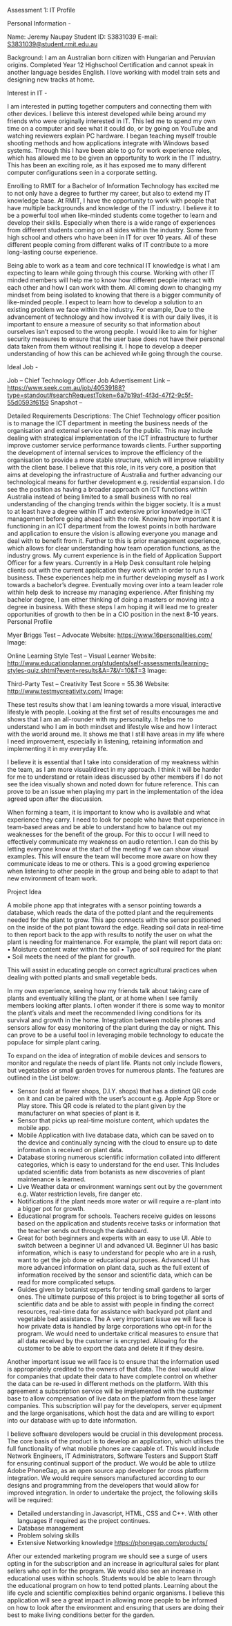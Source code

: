Assessment 1: IT Profile

Personal Information - 

Name: Jeremy Naupay
Student ID: S3831039
E-mail: S3831039@student.rmit.edu.au

Background:
I am an Australian born citizen with Hungarian and Peruvian origins. Completed Year 12 Highschool Certification and cannot speak in another language besides English. I love working with model train sets and designing new tracks at home. 


Interest in IT - 

I am interested in putting together computers and connecting them with other devices. I believe this interest developed while being around my friends who were originally interested in IT. This led me to spend my own time on a computer and see what it could do, or by going on YouTube and watching reviewers explain PC hardware. I began teaching myself trouble shooting methods and how applications integrate with Windows based systems. Through this I have been able to go for work experience roles, which has allowed me to be given an opportunity to work in the IT industry. This has been an exciting role, as it has exposed me to many different computer configurations seen in a corporate setting. 

Enrolling to RMIT for a Bachelor of Information Technology has excited me to not only have a degree to further my career, but also to extend my IT knowledge base. At RMIT, I have the opportunity to work with people that have multiple backgrounds and knowledge of the IT industry. I believe it to be a powerful tool when like-minded students come together to learn and develop their skills. Especially when there is a wide range of experiences from different students coming on all sides within the industry. Some from high school and others who have been in IT for over 10 years. All of these different people coming from different walks of IT contribute to a more long-lasting course experience.

Being able to work as a team and core technical IT knowledge is what I am expecting to learn while going through this course. Working with other IT minded members will help me to know how different people interact with each other and how I can work with them. All coming down to changing my mindset from being isolated to knowing that there is a bigger community of like-minded people. 
I expect to learn how to develop a solution to an existing problem we face within the industry. For example, Due to the advancement of technology and how involved it is with our daily lives, it is important to ensure a measure of security so that information about ourselves isn’t exposed to the wrong people. I would like to aim for higher security measures to ensure that the user base does not have their personal data taken from them without realising it. I hope to develop a deeper understanding of how this can be achieved while going through the course.

Ideal Job - 

Job – Chief Technology Officer
Job Advertisement Link – https://www.seek.com.au/job/40539188?type=standout#searchRequestToken=6a7b19af-4f3d-47f2-9c5f-55d0593f6159
Snapshot – 
 
Detailed Requirements Descriptions:
The Chief Technology officer position is to manage the ICT department in meeting the business needs of the organisation and external service needs for the public. This may include dealing with strategical implementation of the ICT infrastructure to further improve customer service performance towards clients. Further supporting the development of internal services to improve the efficiency of the organisation to provide a more stable structure, which will improve reliability with the client base. I believe that this role, in its very core, a position that aims at developing the infrastructure of Australia and further advancing our technological means for further development e.g. residential expansion. I do see the position as having a broader approach on ICT functions within Australia instead of being limited to a small business with no real understanding of the changing trends within the bigger society. 
It is a must to at least have a degree within IT and extensive prior knowledge in ICT management before going ahead with the role. Knowing how important it is functioning in an ICT department from the lowest points in both hardware and application to ensure the vision is allowing everyone you manage and deal with to benefit from it. Further to this is prior management experience, which allows for clear understanding how team operation functions, as the industry grows. 
My current experience is in the field of Application Support Officer for a few years. Currently in a Help Desk consultant role helping clients out with the current application they work with in order to run a business. These experiences help me in further developing myself as I work towards a bachelor’s degree. Eventually moving over into a team leader role within help desk to increase my managing experience. After finishing my bachelor degree, I am either thinking of doing a masters or moving into a degree in business. With these steps I am hoping it will lead me to greater opportunities of growth to then be in a CIO position in the next 8-10 years.  
Personal Profile

Myer Briggs Test – Advocate
Website: https://www.16personalities.com/
Image:



Online Learning Style Test – Visual Learner
Website: http://www.educationplanner.org/students/self-assessments/learning-styles-quiz.shtml?event=results&A=7&V=10&T=3
Image: 



Third-Party Test – Creativity Test Score = 55.36
Website: http://www.testmycreativity.com/
Image: 

These test results show that I am leaning towards a more visual, interactive lifestyle with people. Looking at the first set of results encourages me and shows that I am an all-rounder with my personality. It helps me to understand who I am in both mindset and lifestyle wise and how I interact with the world around me. It shows me that I still have areas in my life where I need improvement, especially in listening, retaining information and implementing it in my everyday life.  

I believe it is essential that I take into consideration of my weakness within the team, as I am more visual/direct in my approach. I think it will be harder for me to understand or retain ideas discussed by other members if I do not see the idea visually shown and noted down for future reference. This can prove to be an issue when playing my part in the implementation of the idea agreed upon after the discussion.

When forming a team, it is important to know who is available and what experience they carry. I need to look for people who have that experience in team-based areas and be able to understand how to balance out my weaknesses for the benefit of the group. For this to occur I will need to effectively communicate my weakness on audio retention. I can do this by letting everyone know at the start of the meeting if we can show visual examples. This will ensure the team will become more aware on how they communicate ideas to me or others. This is a good growing experience when listening to other people in the group and being able to adapt to that new environment of team work.

Project Idea


A mobile phone app that integrates with a sensor pointing towards a database, which reads the data of the potted plant and the requirements needed for the plant to grow. This app connects with the sensor positioned on the inside of the pot plant toward the edge. Reading soil data in real-time to then report back to the app with results to notify the user on what the plant is needing for maintenance. For example, the plant will report data on:
•	Moisture content water within the soil
•	Type of soil required for the plant
•	Soil meets the need of the plant for growth.

This will assist in educating people on correct agricultural practices when dealing with potted plants and small vegetable beds. 

In my own experience, seeing how my friends talk about taking care of plants and eventually killing the plant, or at home when I see family members looking after plants. I often wonder if there is some way to monitor the plant’s vitals and meet the recommended living conditions for its survival and growth in the home. Integration between mobile phones and sensors allow for easy monitoring of the plant during the day or night. This can prove to be a useful tool in leveraging mobile technology to educate the populace for simple plant caring. 

To expand on the idea of integration of mobile devices and sensors to monitor and regulate the needs of plant life. Plants not only include flowers, but vegetables or small garden troves for numerous plants.
The features are outlined in the List below:

-	Sensor (sold at flower shops, D.I.Y. shops) that has a distinct QR code on it and can be paired with the user’s account e.g. Apple App Store or Play store. This QR code is related to the plant given by the manufacturer on what species of plant is it.
-	Sensor that picks up real-time moisture content, which updates the mobile app.
-	Mobile Application with live database data, which can be saved on to the device and continually syncing with the cloud to ensure up to date information is received on plant data.
-	Database storing numerous scientific information collated into different categories, which is easy to understand for the end user. This Includes updated scientific data from botanists as new discoveries of plant maintenance is learned. 
-	Live Weather data or environment warnings sent out by the government e.g. Water restriction levels, fire danger etc.
-	Notifications if the plant needs more water or will require a re-plant into a bigger pot for growth.
-	Educational program for schools. Teachers receive guides on lessons based on the application and students receive tasks or information that the teacher sends out through the dashboard.
-	Great for both beginners and experts with an easy to use UI. Able to switch between a beginner UI and advanced UI. Beginner UI has basic information, which is easy to understand for people who are in a rush, want to get the job done or educational purposes. Advanced UI has more advanced information on plant data, such as the full extent of information received by the sensor and scientific data, which can be read for more complicated setups.
-	Guides given by botanist experts for tending small gardens to larger ones. 
The ultimate purpose of this project is to bring together all sorts of scientific data and be able to assist with people in finding the correct resources, real-time data for assistance with backyard pot plant and vegetable bed assistance. The A very important issue we will face is how private data is handled by large corporations who opt-in for the program. We would need to undertake critical measures to ensure that all data received by the customer is encrypted. Allowing for the customer to be able to export the data and delete it if they desire. 

Another important issue we will face is to ensure that the information used is appropriately credited to the owners of that data. The deal would allow for companies that update their data to have complete control on whether the data can be re-used in different methods on the platform. With this agreement a subscription service will be implemented with the customer base to allow compensation of live data on the platform from these larger companies. This subscription will pay for the developers, server equipment and the large organisations, which host the data and are willing to export into our database with up to date information. 

I believe software developers would be crucial in this development process. The core basis of the product is to develop an application, which utilises the full functionality of what mobile phones are capable of. This would include Network Engineers, IT Administrators, Software Testers and Support Staff for ensuring continual support of the product. We would be able to utilize Adobe PhoneGap, as an open source app developer for cross platform integration. We would require sensors manufactured according to our designs and programming from the developers that would allow for improved integration.
In order to undertake the project, the following skills will be required:
-	Detailed understanding in Javascript, HTML, CSS and C++. With other languages if required as the project continues.
-	Database management
-	Problem solving skills 
-	Extensive Networking knowledge 
https://phonegap.com/products/

After our extended marketing program we should see a surge of users opting in for the subscription and an increase in agricultural sales for plant sellers who opt in for the program. We would also see an increase in educational uses within schools. Students would be able to learn through the educational program on how to tend potted plants. Learning about the life cycle and scientific complexities behind organic organisms. I believe this application will see a great impact in allowing more people to be informed on how to look after the environment and ensuring that users are doing their best to make living conditions better for the garden. 
